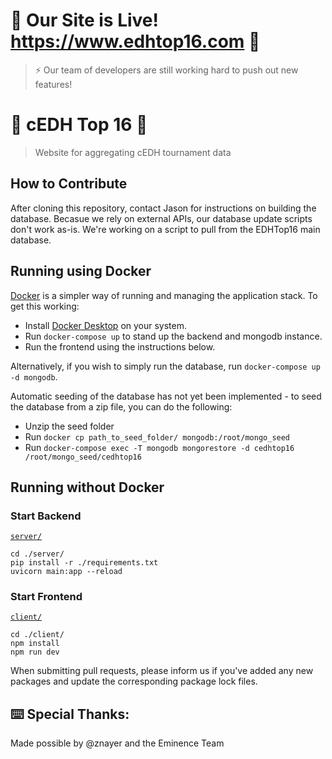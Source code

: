 # 🚀 Our Site is Live! https://www.edhtop16.com 🚀

> ⚡ Our team of developers are still working hard to push out new features!

# 🌸 cEDH Top 16 🌸

> Website for aggregating cEDH tournament data

## How to Contribute
After cloning this repository, contact Jason for instructions on building the database. Becasue we rely on external APIs, our database update scripts don't work as-is. We're working on a script to pull from the EDHTop16 main database.

## Running using Docker
[Docker](https://www.docker.com/) is a simpler way of running and managing the application stack. To get this working:
- Install [Docker Desktop](https://www.docker.com/products/docker-desktop/) on your system.
- Run `docker-compose up` to stand up the backend and mongodb instance.
- Run the frontend using the instructions below.

Alternatively, if you wish to simply run the database, run `docker-compose up -d mongodb`.

Automatic seeding of the database has not yet been implemented - to seed the database from a zip file, you can do the following:
- Unzip the seed folder
- Run `docker cp path_to_seed_folder/ mongodb:/root/mongo_seed`
- Run `docker-compose exec -T mongodb mongorestore -d cedhtop16 /root/mongo_seed/cedhtop16`


## Running without Docker
### Start Backend 
[`server/`](/server/)
```
cd ./server/
pip install -r ./requirements.txt
uvicorn main:app --reload
```

### Start Frontend
[`client/`](/client/)
```
cd ./client/
npm install
npm run dev
```

When submitting pull requests, please inform us if you've added any new packages and update the corresponding package lock files.

## ⌨️ Special Thanks:
Made possible by @znayer and the Eminence Team
